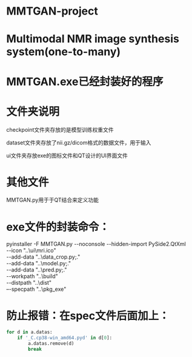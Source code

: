 # MMTGAN-project

# Multimodal NMR image synthesis system(one-to-many)

# MMTGAN.exe已经封装好的程序

# 文件夹说明
checkpoint文件夹存放的是模型训练权重文件

dataset文件夹存放了nii.gz/dicom格式的数据文件，用于输入

ui文件夹存放exe的图标文件和QT设计的UI界面文件

# 其他文件
MMTGAN.py用于于QT结合来定义功能


# exe文件的封装命令：
pyinstaller 
-F MMTGAN.py 
--noconsole 
--hidden-import PySide2.QtXml  
--icon "..\ui\mri.ico"  
--add-data "..\data_crop.py;."  
--add-data "..\model.py;."  
--add-data "..\pred.py;."  
--workpath "..\build"  
--distpath "..\dist"  
–-specpath "..\pkg_exe"


# 防止报错：在spec文件后面加上：
```python
for d in a.datas:
    if '_C.cp38-win_amd64.pyd' in d[0]:
        a.datas.remove(d)
        break
```

